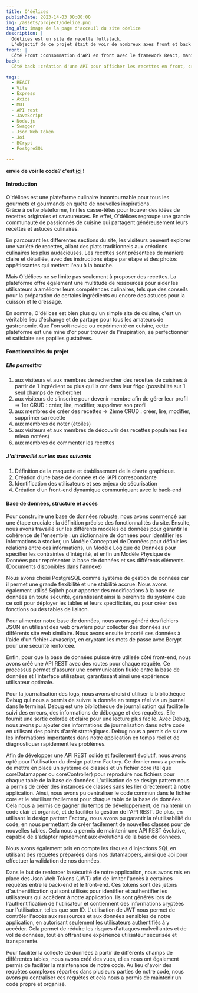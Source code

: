 ```yaml
---
title: O'délices
publishDate: 2023-14-03 00:00:00
img: /assets/project/odelice.png
img_alt: image de la page d'acceuil du site odelice
description: |
  Odélices est un site de recette fullstack.  
  L'objectif de ce projet était de voir de nombreux axes front et back d'un projet. 
front: |
  Côté Front :consommation d'API en front avec le framework React, manipulation du DOM et des événements.
back:  
  Côté back :création d'une API pour afficher les recettes en front, création d'une base de données PostgreSQL pour les utilisateurs, la création d'un utilisateur, la sécurité de celui-ci en cryptant ses données ou encore la gestion de session permettant l'affichage d'un profil et sa modification.

tags:
  - REACT
  - Vite
  - Express
  - Axios
  - MUI
  - API rest
  - JavaScript
  - Node.js
  - Swagger
  - Json Web Token  
  - Joi
  - BCrypt
  - PostgreSQL
  
---
```

**envie de voir le code?** **c'est [ici](https://github.com/Tony-Poomipartes/odelice_API) !**

#### Introduction

O'délices est une plateforme culinaire incontournable pour tous les gourmets et gourmands en quête de nouvelles inspirations.  
Grâce à cette plateforme, fini les casse-têtes pour trouver des idées de recettes originales et savoureuses. En effet, O'délices regroupe une grande communauté de passionnés de cuisine qui partagent généreusement leurs recettes et astuces culinaires.

En parcourant les différentes sections du site, les visiteurs peuvent explorer une variété de recettes, allant des plats traditionnels aux créations culinaires les plus audacieuses. Les recettes sont présentées de manière claire et détaillée, avec des instructions étape par étape et des photos appétissantes qui mettent l'eau à la bouche.

Mais O'délices ne se limite pas seulement à proposer des recettes. La plateforme offre également une multitude de ressources pour aider les utilisateurs à améliorer leurs compétences culinaires, tels que des conseils pour la préparation de certains ingrédients  ou encore des astuces pour la cuisson et le dressage.

En somme, O'délices est bien plus qu'un simple site de cuisine, c'est un véritable lieu d'échange et de partage pour tous les amateurs de gastronomie. Que l'on soit novice ou expérimenté en cuisine, cette plateforme est une mine d'or pour trouver de l'inspiration, se perfectionner et satisfaire ses papilles gustatives.

#### Fonctionnalités du projet

##### Elle permettra

1. aux visiteurs et aux membres de rechercher des recettes de cuisines à partir de 1 ingrédient ou plus qu’ils ont dans leur frigo (possibilité sur 1 seul champs de recherche)
2. aux visiteurs de s’inscrire pour devenir membre afin de gérer leur profil ⇒ 1er CRUD : créer, lire, modifier, supprimer son profil
3. aux membres de créer des recettes ⇒ 2ème CRUD : créer, lire, modifier, supprimer sa recette
4. aux membres de noter (étoiles)
5. aux visiteurs et aux membres de découvrir des recettes populaires (les mieux notées)
6. aux membres de commenter les recettes

##### J'ai travaillé sur les axes suivants

1. Définition de la maquette et établissement de la charte graphique.
2. Création d’une base de donnée et de l’API correspondante
3. Identification des utilisateurs et ses enjeux de sécurisation
4. Création d’un front-end dynamique communiquant avec le back-end

#### Base de données, structure et accès

Pour construire une base de données robuste, nous avons commencé par une étape cruciale : la définition précise des fonctionnalités du site. Ensuite, nous avons travaillé sur les différents modèles de données pour garantir la cohérence de l'ensemble : un dictionnaire de données pour identifier les informations à stocker, un Modèle Conceptuel de Données pour définir les relations entre ces informations, un Modèle Logique de Données pour spécifier les contraintes d'intégrité, et enfin un Modèle Physique de Données pour représenter la base de données et ses différents éléments.  (Documents disponibles dans l'annexe)

Nous avons choisi PostgreSQL comme système de gestion de données car il permet une grande flexibilité et une stabilité accrue. Nous avons également utilisé Sqitch pour apporter des modifications à la base de données en toute sécurité, garantissant ainsi la pérennité du système que ce soit pour déployer les tables et leurs spécificités, ou pour créer des fonctions ou des tables de liaison.

Pour alimenter notre base de données, nous avons généré des fichiers JSON en utilisant des web crawlers pour collecter des données sur différents site web similaire. Nous avons ensuite importé ces données à l'aide d'un fichier Javascript, en cryptant les mots de passe avec Bcrypt pour une sécurité renforcée.

Enfin, pour que la base de données puisse être utilisée côté front-end, nous avons créé une API REST avec des routes pour chaque requête. Ce processus permet d'assurer une communication fluide entre la base de données et l'interface utilisateur, garantissant ainsi une expérience utilisateur optimale.

Pour la journalisation des logs, nous avons choisi d'utiliser la bibliothèque Debug qui nous a permis de suivre la donnée en temps réel via un journal dans le terminal. Debug est une bibliothèque de journalisation qui facilite le suivi des erreurs, des informations de débogage et des requêtes. Elle fournit une sortie colorée et claire pour une lecture plus facile.
Avec Debug, nous avons pu ajouter des informations de journalisation dans notre code en utilisant des points d'arrêt stratégiques. Debug nous a permis de suivre les informations importantes dans notre application en temps réel et de diagnostiquer rapidement les problèmes.

Afin de développer une API REST solide et facilement évolutif, nous avons opté pour l'utilisation du design pattern Factory. Ce dernier nous a permis de mettre en place un système de classes et un fichier core (tel que coreDatamapper ou coreController) pour reproduire nos fichiers pour chaque table de la base de données.
L'utilisation de se design pattern nous a permis de créer des instances de classes sans les lier directement à notre application. Ainsi, nous avons pu centraliser le code commun dans le fichier core et le réutiliser facilement pour chaque table de la base de données. Cela nous a permis de gagner du temps de développement, de maintenir un code clair et organisé, et de faciliter la gestion de l'API REST.
De plus, en utilisant le design pattern Factory, nous avons pu garantir la réutilisabilité du code, en nous permettant de créer facilement de nouvelles classes pour de nouvelles tables. Cela nous a permis de maintenir une API REST évolutive, capable de s'adapter rapidement aux évolutions de la base de données.

Nous avons également pris en compte les risques d'injections SQL en utilisant des requêtes préparées dans nos datamappers, ainsi que Joi pour effectuer la validation de nos données.

Dans le but de renforcer la sécurité de notre application, nous avons mis en place des Json Web Tokens (JWT) afin de limiter l'accès à certaines requêtes entre le back-end et le front-end. Ces tokens sont des jetons d'authentification qui sont utilisés pour identifier et authentifier les utilisateurs qui accèdent à notre application. Ils sont générés lors de l'authentification de l'utilisateur et contiennent des informations cryptées sur l'utilisateur, telles que son ID.
L'utilisation de JWT nous permet de contrôler l'accès aux ressources et aux données sensibles de notre application, en autorisant seulement les utilisateurs authentifiés à y accéder. Cela permet de réduire les risques d'attaques malveillantes et de vol de données, tout en offrant une expérience utilisateur sécurisée et transparente.

Pour faciliter la collecte de données à partir de différents champs de différentes tables, nous avons créé des vues, elles nous ont également permis de faciliter la maintenance de notre code. Au lieu d'avoir des requêtes complexes réparties dans plusieurs parties de notre code, nous avons pu centraliser ces requêtes et cela nous a permis de maintenir un code propre et organisé.
